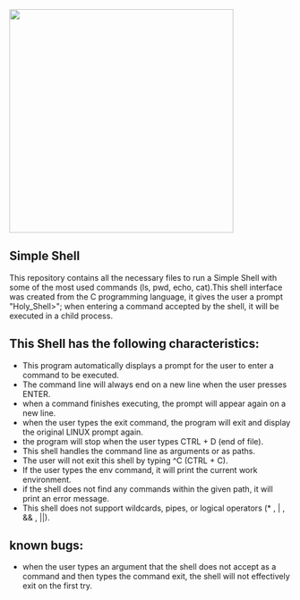 <img src="https://imgur.com/Ulbbb4m.png" width=400 height=400/>

## Simple Shell

This repository contains all the necessary files to run a Simple Shell with some of the most used commands (ls, pwd, echo, cat).This shell interface was created from the C programming language, it gives the user a prompt "Holy_Shell>"; when entering a command accepted by the shell, it will be executed in a child process.

## This Shell has the following characteristics:

* This program automatically displays a prompt for the user to enter a command to be executed.
* The command line will always end on a new line when the user presses ENTER.
* when a command finishes executing, the prompt will appear again on a new line.
* when the user types the exit command, the program will exit and display the original LINUX prompt again.
* the program will stop when the user types CTRL + D (end of file).
* This shell handles the command line as arguments or as paths.
* The user will not exit this shell by typing ^C (CTRL + C).
* If the user types the env command, it will print the current work environment.
* if the shell does not find any commands within the given path, it will print an error message.
* This shell does not support wildcards, pipes, or logical operators (* , | , && , ||).

## known bugs:

* when the user types an argument that the shell does not accept as a command and then types the command exit, the shell will not effectively exit on the first try.